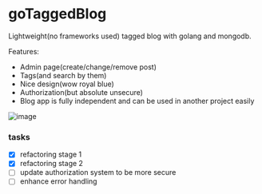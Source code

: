 # goTaggedBlog

Lightweight(no frameworks used) tagged blog with golang and mongodb.

Features:
* Admin page(create/change/remove post)
* Tags(and search by them)
* Nice design(wow royal blue)
* Authorization(but absolute unsecure)
* Blog app is fully independent and can be used in another project easily

![image](https://user-images.githubusercontent.com/64231066/104821106-a55b9980-584a-11eb-946c-6ceca0dca533.png)

### tasks
* [x] refactoring stage 1
* [x] refactoring stage 2
* [ ] update authorization system to be more secure
* [ ] enhance error handling
